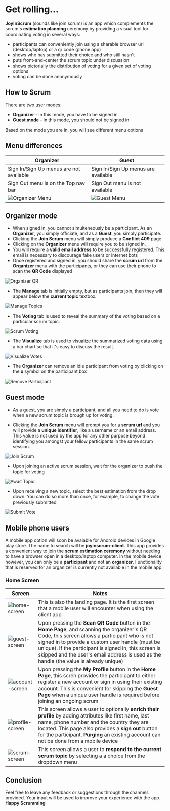 # Get rolling...

__JoyInScrum__ (sounds like join scrum) is an app which complements the scrum's __estimation planning__ ceremony by providing a visual tool for coordinating voting in several ways:

- participants can conveniently join using a sharable browser url (desktop/laptop) or a qr code (phone app)
- shows who has submitted their choice and who still hasn't
- puts front-and-center the scrum topic under discussion
- shows pictorially the distribution of voting for a given set of voting options
- voting can be done anonymously 

## How to Scrum

There are two user modes:
- __Organizer__ - in this mode, you have to be signed in
- __Guest mode__ - in this mode, you should not be signed in

Based on the mode you are in, you will see different menu options

## Menu differences

| Organizer                                     |   Guest                                   |
|-----------------------------------------------|-------------------------------------------|
| Sign In/Sign Up menus are not available       |   Sign In/Sign Up menus are available     |
| Sign Out menu is on the Top nav bar           |   Sign Out menu is not available          |
| ![Organizer Menu](./img/organizer-menu.png)   |   ![Guest Menu](./img/guest-menu.png)     |


## Organizer mode

- When signed in, you cannot simulteneously be a participant. As an __Organizer__, you simply officiate, and as a __Guest__, you simply participate.
- Clicking the __Join Scrum__ menu will simply produce a __Conflict 409__ page 
- Clicking on the __Organizer__ menu will require you to be signed in. 
- You will require a __valid email address__ to be successfully registered. This email is necessary to discourage fake users or internet bots
- Once registered and signed in, you should share the __scrum url__ from the __Organizer__ menu with the participants, or they can use their phone to scan the __QR Code__ displayed

![Organizer QR](./img/organizer-qr-code.png)

- The __Manage__ tab is initially empty, but as participants join, then they will appear below the __current topic__ textbox.

![Manage Topics](./img/manage-scrum-topic.png)

- The __Voting__ tab is used to reveal the summary of the voting based on a particular scrum topic.

![Scrum Voting](./img/manage-scrum-voting.png)

- The __Visualize__ tab is used to visualize the summarized voting data using a bar chart so that it's easy to discuss the result.

![Visualize Votes](./img/manage-scrum-visualize.png)

- The __Organizer__ can remove an idle participant from voting by clicking on the __x__ symbol on the participant box

![Remove Participant](./img/remove-participant.png)

## Guest mode

- As a guest, you are simply a participant, and all you need to do is vote when a new scrum topic is brough up for voting.

- Clicking the __Join Scrum__ menu will prompt you for a __scrum url__ and you will provide a __unique identifier__, like a username or an email address. This value is not used by the app for any other purpose beyond identifying you amongst your fellow participants in the same scrum session.

![Join Scrum](./img/join-as-a-participant.png)

- Upon joining an active scrum session, wait for the organizer to push the topic for voting

![Await Topic](./img/awaiting-topic-change.png)

- Upon receiving a new topic, select the best estimation from the drop down. You can do so more than once, for example, to change the vote previously submitted

![Submit Vote](./img/select_best_option.png)

## Mobile phone users

A mobile app option will soon be avaiable for Android devices in Google play store. The name to search will be __joyinscrum-client__. This app provides a convenient way to join the __scrum estimation ceremony__ without needing to have a browser open in a desktop/laptop computer. In the mobile device however, you can only be a __participant__ and not an __organizer__. Functionality that is reserved for an organizer is currently not available in the mobile app.

### Home Screen

|   Screen                                              |       Notes                                                       |
|-------------------------------------------------------|-------------------------------------------------------------------|
|   ![home-screen](./img/mobile/home-screen.jpg)        |   This is also the landing page. It is the first screen that a mobile user will encounter when using the client app
|   ![guest-screen](./img/mobile/guest-screen.jpg)      |   Upon pressing the __Scan QR Code__ button in the __Home Page__, and scanning the organizer's QR Code, this screen allows a participant who is not signed in to provide a custom user handle (must be unique). If the participant is signed in, this screen is skipped and the user's email address is used as the handle (the value is already unique)
|   ![account-screen](./img/mobile/account-screen.jpg)  |   Upon pressing the __My Profile__ button in the __Home Page__, this scren provides the participant to either register a new account or sign in using their existing account. This is convenient for skipping the __Guest Page__ when a unique user handle is required before joining an ongoing scrum
|   ![profile-screen](./img/mobile/profile-screen.jpg)  |   This screen allows a user to optionally __enrich their profile__ by adding attributes like first name, last name, phone number and the country they are located. This page also provides a __sign out__ button for the participant. __Purging__ an existing account can not be done from a mobile device
|   ![scrum-screen](./img/mobile/scrum-screen.jpg)      |   This screen allows a user to __respond to the current scrum topic__ by selecting a a choice from the dropdown menu   


## Conclusion

Feel free to leave any feedback or suggestions through the channels provided. Your input will be used to improve your experience with the app. __Happy Scrumming__ 